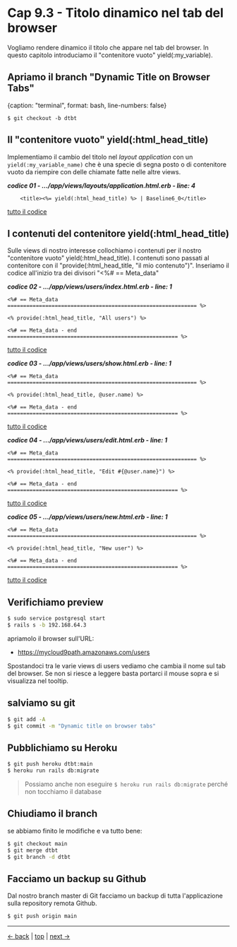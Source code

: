 # <a name="top"></a> Cap 9.3 - Titolo dinamico nel tab del browser

Vogliamo rendere dinamico il titolo che appare nel tab del browser. In questo capitolo introduciamo il "contenitore vuoto" yield(:my_variable).



## Apriamo il branch "Dynamic Title on Browser Tabs"

{caption: "terminal", format: bash, line-numbers: false}
```
$ git checkout -b dtbt
```



## Il "contenitore vuoto" yield(:html_head_title)

Implementiamo il cambio del titolo nel *layout application* con un `yield(:my_variable_name)` che è una specie di segna posto o di contenitore vuoto da riempire con delle chiamate fatte nelle altre views.

***codice 01 - .../app/views/layouts/application.html.erb - line: 4***

```html+erb
    <title><%= yield(:html_head_title) %> | Baseline6_0</title>
```

[tutto il codice](https://github.com/flaviobordonidev/leanpubabrandnewcms/blob/master/01-base/09-manage_users/03_01-views-layouts-application.html.erb)



## I contenuti del contenitore yield(:html_head_title)

Sulle views di nostro interesse collochiamo i contenuti per il nostro "contenitore vuoto" yield(:html_head_title). I contenuti sono passati al contenitore con il "provide(:html_head_title, "il mio contenuto")". Inseriamo il codice all'inizio tra dei divisori "<%# == Meta_data"

***codice 02 - .../app/views/users/index.html.erb - line: 1***

```html+erb
<%# == Meta_data ============================================================ %>

<% provide(:html_head_title, "All users") %>

<%# == Meta_data - end ====================================================== %>
```

[tutto il codice](https://github.com/flaviobordonidev/leanpubabrandnewcms/blob/master/01-base/09-manage_users/03_02-views-users-index.html.erb)


***codice 03 - .../app/views/users/show.html.erb - line: 1***

```html+erb
<%# == Meta_data ============================================================ %>

<% provide(:html_head_title, @user.name) %>

<%# == Meta_data - end ====================================================== %>
```

[tutto il codice](https://github.com/flaviobordonidev/leanpubabrandnewcms/blob/master/01-base/09-manage_users/03_03-views-users-show.html.erb)


***codice 04 - .../app/views/users/edit.html.erb - line: 1***

```html+erb
<%# == Meta_data ============================================================ %>

<% provide(:html_head_title, "Edit #{@user.name}") %>

<%# == Meta_data - end ====================================================== %>
```

[tutto il codice](https://github.com/flaviobordonidev/leanpubabrandnewcms/blob/master/01-base/09-manage_users/03_04-views-users-edit.html.erb)


***codice 05 - .../app/views/users/new.html.erb - line: 1***

```html+erb
<%# == Meta_data ============================================================ %>

<% provide(:html_head_title, "New user") %>

<%# == Meta_data - end ====================================================== %>
```

[tutto il codice](https://github.com/flaviobordonidev/leanpubabrandnewcms/blob/master/01-base/09-manage_users/03_05-views-users-new.html.erb)



## Verifichiamo preview

```bash
$ sudo service postgresql start
$ rails s -b 192.168.64.3
```

apriamolo il browser sull'URL:

- https://mycloud9path.amazonaws.com/users

Spostandoci tra le varie views di users vediamo che cambia il nome sul tab del browser. 
Se non si riesce a leggere basta portarci il mouse sopra e si visualizza nel tooltip.



## salviamo su git

```bash
$ git add -A
$ git commit -m "Dynamic title on browser tabs"
```



## Pubblichiamo su Heroku

```bash
$ git push heroku dtbt:main
$ heroku run rails db:migrate
```

> Possiamo anche non eseguire `$ heroku run rails db:migrate` perché non tocchiamo il database



## Chiudiamo il branch

se abbiamo finito le modifiche e va tutto bene:

```bash
$ git checkout main
$ git merge dtbt
$ git branch -d dtbt
```



## Facciamo un backup su Github

Dal nostro branch master di Git facciamo un backup di tutta l'applicazione sulla repository remota Github.

```bash
$ git push origin main
```



---

[<- back](https://github.com/flaviobordonidev/leanpubabrandnewcms/blob/master/01-base/09-manage_users/02_00-users_protected-it.md)
 | [top](#top) |
[next ->](https://github.com/flaviobordonidev/leanpubabrandnewcms/blob/master/01-base/10-users_i18n/01_00-users_controllers_i18n-it.md)
